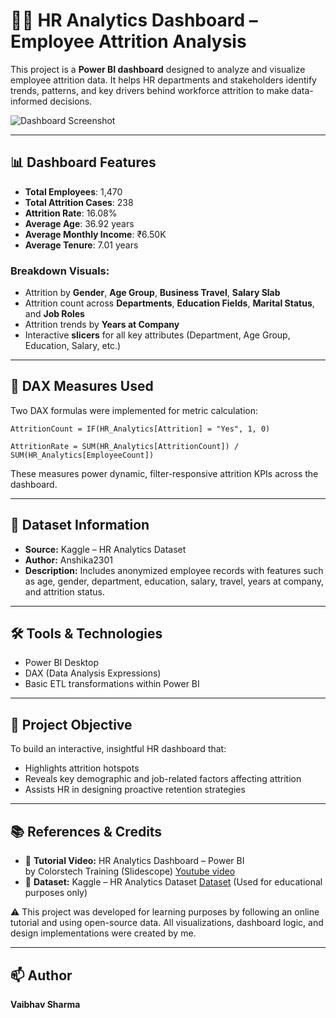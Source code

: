 
# 🧑‍💼 HR Analytics Dashboard – Employee Attrition Analysis

This project is a **Power BI dashboard** designed to analyze and visualize employee attrition data. It helps HR departments and stakeholders identify trends, patterns, and key drivers behind workforce attrition to make data-informed decisions.

![Dashboard Screenshot](d12c8ad9-b48b-4ac1-a377-e49cd58f1474.png)

---

## 📊 Dashboard Features

- **Total Employees**: 1,470  
- **Total Attrition Cases**: 238  
- **Attrition Rate**: 16.08%  
- **Average Age**: 36.92 years  
- **Average Monthly Income**: ₹6.50K  
- **Average Tenure**: 7.01 years  

### Breakdown Visuals:
- Attrition by **Gender**, **Age Group**, **Business Travel**, **Salary Slab**
- Attrition count across **Departments**, **Education Fields**, **Marital Status**, and **Job Roles**
- Attrition trends by **Years at Company**
- Interactive **slicers** for all key attributes (Department, Age Group, Education, Salary, etc.)

---

## 📐 DAX Measures Used

Two DAX formulas were implemented for metric calculation:

```
AttritionCount = IF(HR_Analytics[Attrition] = "Yes", 1, 0)

AttritionRate = SUM(HR_Analytics[AttritionCount]) / SUM(HR_Analytics[EmployeeCount])
```

These measures power dynamic, filter-responsive attrition KPIs across the dashboard.

---

## 📁 Dataset Information

- **Source:** Kaggle – HR Analytics Dataset  
- **Author:** Anshika2301  
- **Description:** Includes anonymized employee records with features such as age, gender, department, education, salary, travel, years at company, and attrition status.

---

## 🛠 Tools & Technologies

- Power BI Desktop  
- DAX (Data Analysis Expressions)  
- Basic ETL transformations within Power BI

---

## 📌 Project Objective

To build an interactive, insightful HR dashboard that:
- Highlights attrition hotspots
- Reveals key demographic and job-related factors affecting attrition
- Assists HR in designing proactive retention strategies

---

## 📚 References & Credits

- 🎥 **Tutorial Video:** HR Analytics Dashboard – Power BI  
  by Colorstech Training (Slidescope) [Youtube video](https://www.youtube.com/watch?v=tGrEGku646A&t=2215s)
- 📂 **Dataset:** Kaggle – HR Analytics Dataset  [Dataset](https://www.kaggle.com/datasets/anshika2301/hr-analytics-dataset)
  (Used for educational purposes only)

⚠️ This project was developed for learning purposes by following an online tutorial and using open-source data. All visualizations, dashboard logic, and design implementations were created by me.

---

## 📫 Author

**Vaibhav Sharma**  

